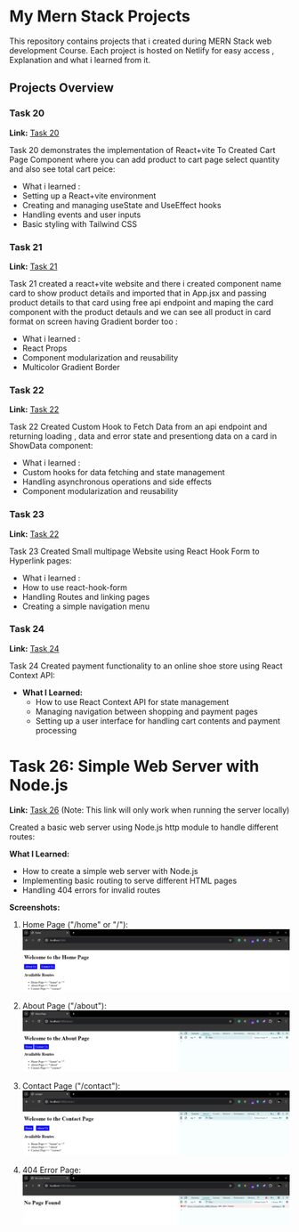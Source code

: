 # My Mern Stack Projects

This repository contains projects that i created during MERN Stack web development Course. Each project is hosted on Netlify for easy access , Explanation and what i learned from it.

## Projects Overview

### Task 20

**Link:** [Task 20](https://task20-by-shreyas.netlify.app)

Task 20 demonstrates the implementation of React+vite To Created Cart Page Component where you can add product to cart page select quantity and also see total cart peice:

- What i learned :
- Setting up a React+vite environment
- Creating and managing useState and UseEffect hooks
- Handling events and user inputs
- Basic styling with Tailwind CSS

### Task 21

**Link:** [Task 21](https://task21-by-shreyas.netlify.app)

Task 21 created a react+vite website and there i created component name card to show product details and imported that in App.jsx and passing product details to that card using free api endpoint and maping the card component with the product detauls and we can see all product in card format on screen having Gradient border too :

- What i learned :
- React Props
- Component modularization and reusability
- Multicolor Gradient Border 

### Task 22

**Link:** [Task 22](https://task22-by-shreyas.netlify.app)

Task 22 Created Custom Hook to Fetch Data from an api endpoint and returning loading , data and error state and presentiong data on a card in ShowData component:

- What i learned :
- Custom hooks for data fetching and state management
- Handling asynchronous operations and side effects
- Component modularization and reusability

### Task 23

**Link:** [Task 22](https://task23-by-shreyas.netlify.app)

Task 23 Created Small multipage Website using React Hook Form to Hyperlink pages:

- What i learned :
- How to use react-hook-form
- Handling Routes and linking pages
- Creating a simple navigation menu 

### Task 24

**Link:** [Task 24](https://task34-by-shreyas.netlify.app)

Task 24 Created payment functionality to an online shoe store using React Context API:

- **What I Learned:**
  - How to use React Context API for state management
  - Managing navigation between shopping and payment pages
  - Setting up a user interface for handling cart contents and payment processing


# Task 26: Simple Web Server with Node.js

**Link:** [Task 26](http://localhost:3000) (Note: This link will only work when running the server locally)

Created a basic web server using Node.js http module to handle different routes:

**What I Learned:**
- How to create a simple web server with Node.js
- Implementing basic routing to serve different HTML pages
- Handling 404 errors for invalid routes

**Screenshots:**
1. Home Page ("/home" or "/"):
   ![Home Page](/Task26/routes%20images/Home.png)

2. About Page ("/about"):
   ![About Page](/Task26/routes%20images/About.png)

3. Contact Page ("/contact"):
   ![Contact Page](/Task26/routes%20images/contact.png)

4. 404 Error Page:
   ![404 Error Page](/Task26/routes%20images/not_found.png)

